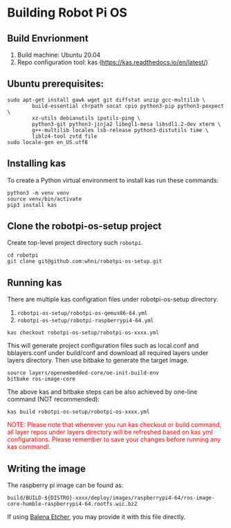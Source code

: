 # Building Robot Pi OS

## Build Envrionment
1. Build machine: Ubuntu 20.04
2. Repo configuration tool: kas (https://kas.readthedocs.io/en/latest/)

## Ubuntu prerequisites:
```
sudo apt-get install gawk wget git diffstat unzip gcc-multilib \
        build-essential chrpath socat cpio python3-pip python3-pexpect \
        xz-utils debianutils iputils-ping \
        python3-git python3-jinja2 libegl1-mesa libsdl1.2-dev xterm \
        g++-multilib locales lsb-release python3-distutils time \
        liblz4-tool zstd file
sudo locale-gen en_US.utf8
```

## Installing kas

To create a Python virtual environment to install kas run these commands:
```
python3 -m venv venv
source venv/bin/activate
pip3 install kas
```

## Clone the robotpi-os-setup project
Create top-level project directory such `robotpi`. 
```
cd robotpi
git clone git@github.com:whni/robotpi-os-setup.git
```

## Running kas
There are multiple kas configration files under robotpi-os-setup directory:
1. `robotpi-os-setup/robotpi-os-qemux86-64.yml`
2. `robotpi-os-setup/robotpi-raspberrypi4-64.yml`
```
kas checkout robotpi-os-setup/robotpi-os-xxxx.yml
```
This will generate project configuration files such as local.conf and bblayers.conf
under build/conf and download all required layers under layers directory. Then use
bitbake to generate the target image.
```
source layers/openembedded-core/oe-init-build-env
bitbake ros-image-core
```
The above kas and bitbake steps can be also achieved by one-line command (NOT recommended):
```
kas build robotpi-os-setup/robotpi-os-xxxx.yml
```

<span style="color:red">NOTE: Please note that whenever you run kas checkout or build command,
all layer repos under layers directory will be refreshed based on kas yml configurations.
Please remember to save your changes before running any kas command!</span>.

## Writing the image
The raspberry pi image can be found as:
```
build/BUILD-${DISTRO}-xxxx/deploy/images/raspberrypi4-64/ros-image-core-humble-raspberrypi4-64.rootfs.wic.bz2
```

If using [Balena Etcher](https://etcher.balena.io/), you may provide it with
this file directly.